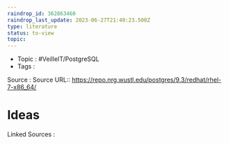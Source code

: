```yaml
---
raindrop_id: 362863460
raindrop_last_update: 2023-06-27T21:40:23.500Z
type: literature
status: to-view
topic:
---
```

- Topic : #VeilleIT/PostgreSQL
- Tags : 


Source : Source URL:: https://repo.nrg.wustl.edu/postgres/9.3/redhat/rhel-7-x86_64/

# Ideas




Linked Sources :

